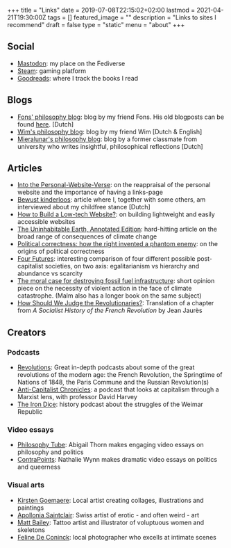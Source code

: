 +++
title =  "Links"
date = 2019-07-08T22:15:02+02:00
lastmod = 2021-04-21T19:30:00Z
tags = []
featured_image = ""
description = "Links to sites I recommend"
draft = false
type = "static"
menu = "about"
+++

## Social
* [Mastodon](https://ondergrond.org/@mysteriarch): my place on the Fediverse
* [Steam](https://steamcommunity.com/id/thorontur/): gaming platform
* [Goodreads](https://goodreads.com/arnovdh): where I track the books I read

## Blogs
* [Fons' philosophy blog](https://www.fonsdewulf.be/blog): blog by my friend Fons. His old blogposts can be found [here](https://fonsdewulf.wordpress.com/berichten/). [Dutch]
* [Wim's philosophy blog](https://wimchristiaens.netlify.app/): blog by my friend Wim [Dutch & English]
* [Mieralunar's philosophy blog](https://chelonta.blogspot.com/): blog by a former classmate from university who writes insightful, philosophical reflections [Dutch]

## Articles
* [Into the Personal-Website-Verse](https://matthiasott.com/articles/into-the-personal-website-verse): on the reappraisal of the personal website and the importance of having a links-page
* [Bewust kinderloos](https://readymag.com/ahsjournalistiek/bewustkinderloos/): article where I, together with some others, am interviewed about my childfree stance [Dutch]
* [How to Build a Low-tech Website?](https://solar.lowtechmagazine.com/2018/09/how-to-build-a-lowtech-website): on building lightweight and easily accessible websites
* [The Uninhabitable Earth, Annotated Edition](https://nymag.com/intelligencer/2017/07/climate-change-earth-too-hot-for-humans-annotated.html): hard-hitting article on the broad range of consequences of climate change
* [Political correctness: how the right invented a phantom enemy](https://www.theguardian.com/us-news/2016/nov/30/political-correctness-how-the-right-invented-phantom-enemy-donald-trump): on the origins of political correctness
* [Four Futures](https://www.jacobinmag.com/2011/12/four-futures/): interesting comparison of four different possible post-capitalist societies, on two axis: egalitarianism vs hierarchy and abundance vs scarcity
* [The moral case for destroying fossil fuel infrastructure](https://www.theguardian.com/commentisfree/2021/nov/18/moral-case-destroying-fossil-fuel-infrastructure): short opinion piece on the necessity of violent action in the face of climate catastrophe. (Malm also has a longer book on the same subject)
* [How Should We Judge the Revolutionaries?](https://www.jacobinmag.com/2016/07/jaures-french-revolution-robespierre-socialist): Translation of a chapter from *A Socialist History of the French Revolution* by Jean Jaurès


## Creators
### Podcasts
* [Revolutions](https://thehistoryofrome.typepad.com/revolutions_podcast/): Great in-depth podcasts about some of the great revolutions of the modern age: the French Revolution, the Springtime of Nations of 1848, the Paris Commune and the Russian Revolution(s)
* [Anti-Capitalist Chronicles](https://www.democracyatwork.info/davidharveyacc): a podcast that looks at capitalism through a Marxist lens, with professor David Harvey
* [The Iron Dice](https://www.theirondice.com/): history podcast about the struggles of the Weimar Republic

### Video essays
* [Philosophy Tube](https://www.youtube.com/c/thephilosophytube/): Abigail Thorn makes engaging video essays on philosophy and politics
* [ContraPoints](https://www.youtube.com/c/ContraPoints/): Nathalie Wynn makes dramatic video essays on politics and queerness

### Visual arts
* [Kirsten Goemaere](http://www.punkie.be/): Local artist creating collages, illustrations and paintings
* [Apollonia Saintclair](https://apolloniasaintclair.com/): Swiss artist of erotic - and often weird - art
* [Matt Bailey](https://www.baileyillustration.com/): Tattoo artist and illustrator of voluptuous women and skeletons
* [Feline De Coninck](http://www.felinedeconinck.com/): local photographer who excells at intimate scenes
